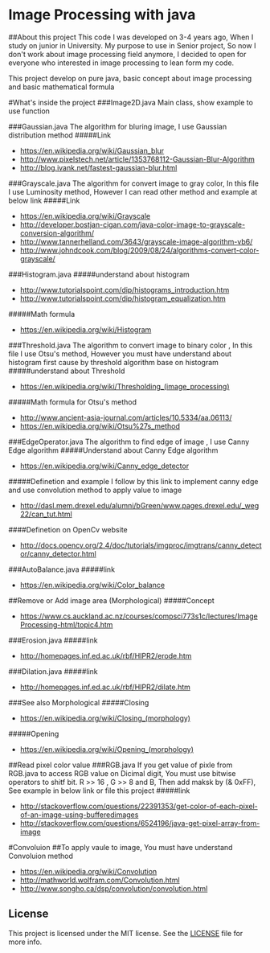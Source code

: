 # Image Processing with java
##About this project
This code I was developed on 3-4 years ago, When I study on junior in University. My purpose to use in Senior project, So now I don't work about image processing field anymore, I decided to open for everyone who interested in image processing to lean form my code. 

This project develop on pure java, basic concept about image processing and basic mathematical formula 


#What's inside the project
###Image2D.java 
Main class, show example to use function

###Gaussian.java
The algorithm for bluring image, I use Gaussian distribution method
#####Link
*  https://en.wikipedia.org/wiki/Gaussian_blur
*  http://www.pixelstech.net/article/1353768112-Gaussian-Blur-Algorithm
*  http://blog.ivank.net/fastest-gaussian-blur.html

###Grayscale.java
The algorithm for convert image to gray color, In this file I use Luminosity method, However I can read other method and example at below link
#####Link
* https://en.wikipedia.org/wiki/Grayscale
* http://developer.bostjan-cigan.com/java-color-image-to-grayscale-conversion-algorithm/
* http://www.tannerhelland.com/3643/grayscale-image-algorithm-vb6/
* http://www.johndcook.com/blog/2009/08/24/algorithms-convert-color-grayscale/

###Histogram.java
#####understand about histogram 
* http://www.tutorialspoint.com/dip/histograms_introduction.htm
* http://www.tutorialspoint.com/dip/histogram_equalization.htm

#####Math formula
* https://en.wikipedia.org/wiki/Histogram

###Threshold.java
The algorithm to convert image to binary color , In this file I use Otsu's method,
However you must have understand about histogram first cause by threshold algorithm base on histogram
#####understand about Threshold 
* https://en.wikipedia.org/wiki/Thresholding_(image_processing)

#####Math formula for Otsu's method
* http://www.ancient-asia-journal.com/articles/10.5334/aa.06113/
* https://en.wikipedia.org/wiki/Otsu%27s_method

###EdgeOperator.java
The algorithm to find edge of image , I use Canny Edge algorithm 
#####Understand about  Canny Edge algorithm
* https://en.wikipedia.org/wiki/Canny_edge_detector

#####Definetion and example 
I follow by this link to implement canny edge and use convolution method to apply value to image
* http://dasl.mem.drexel.edu/alumni/bGreen/www.pages.drexel.edu/_weg22/can_tut.html

####Definetion on OpenCv website
* http://docs.opencv.org/2.4/doc/tutorials/imgproc/imgtrans/canny_detector/canny_detector.html

###AutoBalance.java
#####link
* https://en.wikipedia.org/wiki/Color_balance

##Remove or Add image area (Morphological)
#####Concept 
* https://www.cs.auckland.ac.nz/courses/compsci773s1c/lectures/ImageProcessing-html/topic4.htm

###Erosion.java
#####link
* http://homepages.inf.ed.ac.uk/rbf/HIPR2/erode.htm

###Dilation.java
#####link
* http://homepages.inf.ed.ac.uk/rbf/HIPR2/dilate.htm

###See also Morphological
#####Closing
* https://en.wikipedia.org/wiki/Closing_(morphology)

#####Opening
* https://en.wikipedia.org/wiki/Opening_(morphology)

##Read pixel color value 
###RGB.java
If you get value of pixle from RGB.java to access RGB value on Dicimal digit, You must use bitwise operators to shitf bit. R >> 16 , G >> 8 and B, Then add maksk by (& 0xFF), See example in below link or file this project 
#####link 
* http://stackoverflow.com/questions/22391353/get-color-of-each-pixel-of-an-image-using-bufferedimages
* http://stackoverflow.com/questions/6524196/java-get-pixel-array-from-image

#Convoluion 
##To apply vaule to image, You must have understand Convoluion method
* https://en.wikipedia.org/wiki/Convolution
* http://mathworld.wolfram.com/Convolution.html
* http://www.songho.ca/dsp/convolution/convolution.html

## License

This project is licensed under the MIT license. See the [LICENSE](LICENSE) file for more info.
